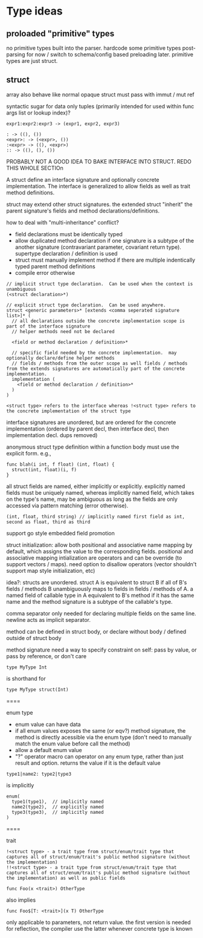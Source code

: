 # Type ideas

## proloaded "primitive" types

no primitive types built into the parser. hardcode some primitive types post-parsing for now / switch to schema/config based preloading later.  primitive types are just struct.

## struct

array also behave like normal opaque struct must pass with immut / mut ref

syntactic sugar for data only tuples (primarily intended for used within func args list or lookup index)?
```
expr1:expr2:expr3 -> (expr1, expr2, expr3)

: -> ((), ())
<expr>: -> (<expr>, ())
:<expr> -> ((), <expr>)
:: -> ((), (), ())

```


PROBABLY NOT A GOOD IDEA TO BAKE INTERFACE INTO STRUCT.  REDO THIS WHOLE SECTIOn

A struct define an interface signature and optionally concrete implementation.  The interface is generalized to allow fields as well as trait method definitions.

struct may extend other struct signatures.  the extended struct "inherit" the parent signature's fields and method declarations/definitions.

how to deal with "multi-inheritance" conflict?
- field declarations must be identically typed
- allow duplicated method declaration if one signature is a subtype of the another signature (contravariant parameter, covariant return type).  supertype declaration / definition is used
- struct must manually implement method if there are multiple indentically typed parent method definitions
- compile error otherwise

```
// implicit struct type declaration.  Can be used when the context is unambiguous
(<struct declaration>*)

// explicit struct type declaration.  Can be used anywhere.
struct <generic parameters>* [extends <comma seperated signature list>]* (
  // all declarations outside the concrete implementation scope is part of the interface signature
  // helper methods need not be declared

  <field or method declaration / definition>*

  // specific field needed by the concrete implementation.  may optionally declare/define helper methods
  // fields / methods from the outer scope as well fields / methods from the extends signatures are automatically part of the concrete implementation.
  implementation (
    <field or method declaration / definition>*
  )
)

<struct type> refers to the interface whereas !<struct type> refers to the concrete implementation of the struct type
```

interface signatures are unordered, but are ordered for the concrete implementation (ordered by parent decl, then interface decl, then implementation decl.  dups removed)

anonymous struct type definition within a function body must use the explicit form. e.g.,
```
func blah(i int, f float) (int, float) {
  struct(int, float)(i, f)
}
```

all struct fields are named, either implicitly or explicitly.  explicitly named fields must be uniquely named, whereas implicitly named field, which takes on the type's name, may be ambiguous as long as the fields are only accessed via pattern matching (error otherwise).

```
(int, float, third string) // implicitly named first field as int, second as float, third as third
```

support go style embedded field promotion

struct initialization: allow both positional and associative name mapping by default, which assigns the value to the corresponding fields.  positional and associative mapping intialization are operators and can be override (to support vectors / maps).  need option to disallow operators (vector shouldn't support map style initialization, etc)

idea?: structs are unordered.  struct A is equivalent to struct B if all of B's fields / methods B unambiguously maps to fields in fields / methods of A.  a named field of callable type in A equivalent to B's method if it has the same name and the method signature is a subtype of the callable's type.

comma separator only needed for declaring multiple fields on the same line.  newline acts as implicit separator.

method can be defined in struct body, or declare without body / defined outside of struct body


method signature need a way to specify constraint on self: pass by value, or pass by reference, or don't care

```
type MyType Int
```

is shorthand for 

```
type MyType struct(Int)
```

====

enum type
- enum value can have data
- if all enum values exposes the same (or eqv?) method signature, the method is directly acessible via the enum type (don't need to manually match the enum value before call the method)
- allow a default enum value
- "?" operator macro can operator on any enum type, rather than just result and option.  returns the value if it is the default value

```
type1|name2: type2|type3
```

is implicitly
```
enum(
  type1(type1),  // implicitly named
  name2(type2),  // explicitly named
  type3(type3),  // implicitly named
)
```


====

trait

```
!<struct type> - a trait type from struct/enum/trait type that captures all of struct/enum/trait's public method signature (without the implementation)
!!<struct type> - a trait type from struct/enum/trait type that captures all of struct/enum/trait's public method signature (without the implementation) as well as public fields
```


```
func Foo(x <trait>) OtherType
```
also implies
```
func Foo$[T: <trait>](x T) OtherType
```
only applicable to parameters, not return value.  the first version is needed for reflection, the compiler use the latter whenever concrete type is known
